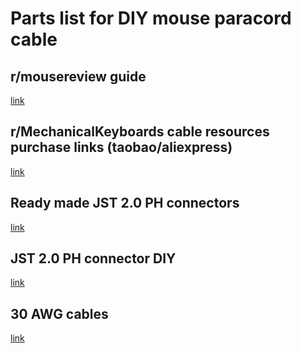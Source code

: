 # Parts list for DIY mouse paracord cable

## r/mousereview guide
[link](https://www.reddit.com/r/MouseReview/comments/7xtnyi/diy_how_to_make_your_own_paracord_cable_for_any/)

## r/MechanicalKeyboards cable resources purchase links (taobao/aliexpress)
[link](https://www.reddit.com/r/MechanicalKeyboards/comments/8ayr2l/my_15_cheap_diy_mechanical_keyboard_cable/dx2jkq5/)

## Ready made JST 2.0 PH connectors
[link](https://www.aliexpress.com/item/20-SETS-Mini-Micro-JST-2-0-PH-5-Pin-Connector-plug-with-Wires-Cables-300MM/32737877540.html)

## JST 2.0 PH connector DIY
[link](https://www.aliexpress.com/item/20-Sets-Micro-JST-2-0-PH-5-Pin-Connector-plug-Male-Female-Crimps/32400992588.html)

## 30 AWG cables 
[link](https://www.aliexpress.com/item/10m-30-AWG-Flexible-Silicone-Wire-RC-Cable-Line-With-10-Colors-to-Select-With-Spool/32820828115.html?spm=2114.search0104.3.19.9fe52ab5cALUK8&ws_ab_test=searchweb0_0,searchweb201602_1_10152_10709_10151_10065_10344_10068_10342_10343_10340_5722611_10341_10697_10696_5722911_5722811_10084_5722711_10083_10618_10710_10307_5711211_10059_308_100031_10103_441_10624_10623_10622_10621_10620_5711311_5722511,searchweb201603_1,ppcSwitch_3&algo_expid=fe628bb3-6603-4c9a-a071-d92e7b6ce13d-2&algo_pvid=fe628bb3-6603-4c9a-a071-d92e7b6ce13d&priceBeautifyAB=0)
